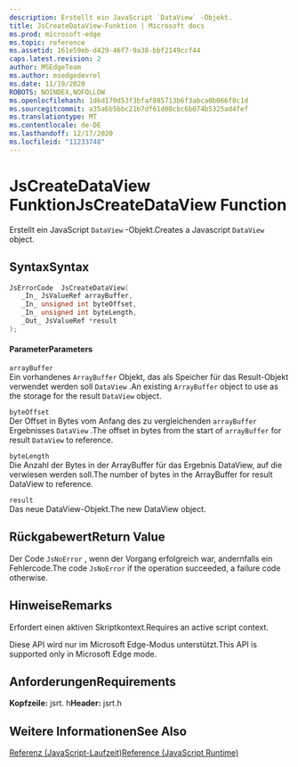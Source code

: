 ```yaml
---
description: Erstellt ein JavaScript `DataView` -Objekt.
title: JsCreateDataView-Funktion | Microsoft docs
ms.prod: microsoft-edge
ms.topic: reference
ms.assetid: 161e59eb-d429-46f7-9a38-bbf2149ccf44
caps.latest.revision: 2
author: MSEdgeTeam
ms.author: msedgedevrel
ms.date: 11/19/2020
ROBOTS: NOINDEX,NOFOLLOW
ms.openlocfilehash: 1d6d170d53f3bfaf885713b6f3abca0b066f8c1d
ms.sourcegitcommit: a35a6b5bbc21b7df61d08cbc6b074b5325ad4fef
ms.translationtype: MT
ms.contentlocale: de-DE
ms.lasthandoff: 12/17/2020
ms.locfileid: "11233748"
---
```

# <span data-ttu-id="4d324-103">JsCreateDataView Funktion</span><span class="sxs-lookup"><span data-stu-id="4d324-103">JsCreateDataView Function</span></span>

<span data-ttu-id="4d324-104">Erstellt ein JavaScript `DataView` -Objekt.</span><span class="sxs-lookup"><span data-stu-id="4d324-104">Creates a Javascript `DataView` object.</span></span>  
  
## <span data-ttu-id="4d324-105">Syntax</span><span class="sxs-lookup"><span data-stu-id="4d324-105">Syntax</span></span>  
  
```cpp  
JsErrorCode  JsCreateDataView(  
   _In_ JsValueRef arrayBuffer,  
   _In_ unsigned int byteOffset,  
   _In_ unsigned int byteLength,  
   _Out_ JsValueRef *result  
);  
```  
  
#### <span data-ttu-id="4d324-106">Parameter</span><span class="sxs-lookup"><span data-stu-id="4d324-106">Parameters</span></span>  
 `arrayBuffer`  
 <span data-ttu-id="4d324-107">Ein vorhandenes `ArrayBuffer` Objekt, das als Speicher für das Result-Objekt verwendet werden soll `DataView` .</span><span class="sxs-lookup"><span data-stu-id="4d324-107">An existing `ArrayBuffer` object to use as the storage for the result `DataView` object.</span></span>  
  
 `byteOffset`  
 <span data-ttu-id="4d324-108">Der Offset in Bytes vom Anfang des zu vergleichenden `arrayBuffer` Ergebnisses `DataView` .</span><span class="sxs-lookup"><span data-stu-id="4d324-108">The offset in bytes from the start of `arrayBuffer` for result `DataView` to reference.</span></span>  
  
 `byteLength`  
 <span data-ttu-id="4d324-109">Die Anzahl der Bytes in der ArrayBuffer für das Ergebnis DataView, auf die verwiesen werden soll.</span><span class="sxs-lookup"><span data-stu-id="4d324-109">The number of bytes in the ArrayBuffer for result DataView to reference.</span></span>  
  
 `result`  
 <span data-ttu-id="4d324-110">Das neue DataView-Objekt.</span><span class="sxs-lookup"><span data-stu-id="4d324-110">The new DataView object.</span></span>  
  
## <span data-ttu-id="4d324-111">Rückgabewert</span><span class="sxs-lookup"><span data-stu-id="4d324-111">Return Value</span></span>  
 <span data-ttu-id="4d324-112">Der Code `JsNoError` , wenn der Vorgang erfolgreich war, andernfalls ein Fehlercode.</span><span class="sxs-lookup"><span data-stu-id="4d324-112">The code `JsNoError` if the operation succeeded, a failure code otherwise.</span></span>  
  
## <span data-ttu-id="4d324-113">Hinweise</span><span class="sxs-lookup"><span data-stu-id="4d324-113">Remarks</span></span>  
 <span data-ttu-id="4d324-114">Erfordert einen aktiven Skriptkontext.</span><span class="sxs-lookup"><span data-stu-id="4d324-114">Requires an active script context.</span></span>  
  
 <span data-ttu-id="4d324-115">Diese API wird nur im Microsoft Edge-Modus unterstützt.</span><span class="sxs-lookup"><span data-stu-id="4d324-115">This API is supported only in Microsoft Edge mode.</span></span>  
  
## <span data-ttu-id="4d324-116">Anforderungen</span><span class="sxs-lookup"><span data-stu-id="4d324-116">Requirements</span></span>  
 <span data-ttu-id="4d324-117">**Kopfzeile:** jsrt. h</span><span class="sxs-lookup"><span data-stu-id="4d324-117">**Header:** jsrt.h</span></span>  
  
## <span data-ttu-id="4d324-118">Weitere Informationen</span><span class="sxs-lookup"><span data-stu-id="4d324-118">See Also</span></span>  
 [<span data-ttu-id="4d324-119">Referenz (JavaScript-Laufzeit)</span><span class="sxs-lookup"><span data-stu-id="4d324-119">Reference (JavaScript Runtime)</span></span>](../chakra-hosting/reference-javascript-runtime.md)
